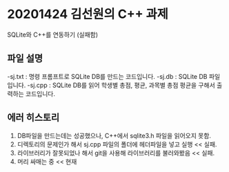 # **20201424 김선원의 C++ 과제**
SQLite와 C++를 연동하기 (실패함)

## 파일 설명
-sj.txt : 명령 프롬프트로 SQLite DB를 만드는 코드입니다.
-sj.db : SQLite DB 파일입니다.
-sj.cpp : SQLite DB를 읽어 학생별 총점, 평균, 과목별 총점 평균을 구해서 출력하는 코드입니다.

## 에러 히스토리
1. DB파일을 만드는데는 성공했으나, C++에서 sqlite3.h 파일을 읽어오지 못함.
2. 디렉토리의 문제인가 해서 sj.cpp 파일의 폴더에 헤더파일을 넣고 실행 << 실패.
3. 라이브러리가 잘못되었나 해서 git을 사용해 라이브러리를 불러와봤음 << 실패.
4. 머리 싸매는 중 << 현재
